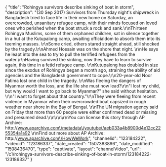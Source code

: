 {
    "title": "Rohingya survivors describe sinking of boat in storm",
    "description": "(30 Sep 2017) Survivors from Thursday night's shipwreck in Bangladesh tried to face life in their new home on Saturday, an overcrowded, unsanitary refugee camp, with their minds focused on loved ones who perished when the boat struck a rock and sank.\r\nThirteen Rohingya Muslims, some of them orphaned children, sat in silence together in a hut at the Kutupalong camp, awaiting officialdom to absorb them into its teeming masses. \r\nSome cried, others stared straight ahead, still shocked by the tragedy.\r\nAhmed Hossain was on the shore that night. \r\nHe says he leapt into the sea to try to pull the terrified refugees from the water.\r\nHaving survived the sinking, now they have to learn to survive again, this time in a fetid refugee camp. \r\nKutupalong has doubled in size since the exodus of Rohingya began a month ago, straining the ability of aid agencies and the Bangladesh government to cope.\r\n20-year-old Noor Fatima lost one child in the tragedy. \r\nWas fleeing the dangers of Myanmar worth the loss, and the life she must now lead?\r\n\"I lost my child, but why would I want to go back to Myanmar?\" she said without hesitation. \r\n\"I want to forget about that country.\"\r\nThey were fleeing from recent violence in Myanmar when their overcrowded boat capsized in rough weather near shore in the Bay of Bengal. \r\nThe UN migration agency said on Friday that more than 60 people were either confirmed dead or missing and presumed dead.\r\n\r\n\r\nYou can license this story through AP Archive: http:\/\/www.aparchive.com\/metadata\/youtube\/aeb033a4b8900d4e12cc2255354a1a92 \r\nFind out more about AP Archive: http:\/\/www.aparchive.com\/HowWeWork",
    "channelid": "123184222",
    "videoid": "123186337",
    "date_created": "1507383896",
    "date_modified": "1508436470",
    "type": "captivate",
    "layout": "channelVideo",
    "url": "\/c1\/rohingya-survivors-describe-sinking-of-boat-in-storm\/123184222-123186337"
}